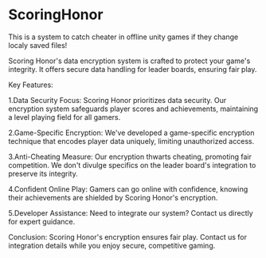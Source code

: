 # ScoringHonor
This is a system to catch cheater in offline unity games if they change localy saved files!

Scoring Honor's data encryption system is crafted to protect your game's integrity. It offers secure data handling for leader boards, ensuring fair play.

Key Features:

1.Data Security Focus:
Scoring Honor prioritizes data security. Our encryption system safeguards player scores and achievements, maintaining a level playing field for all gamers.

2.Game-Specific Encryption:
We've developed a game-specific encryption technique that encodes player data uniquely, limiting unauthorized access.

3.Anti-Cheating Measure:
Our encryption thwarts cheating, promoting fair competition. We don't divulge specifics on the leader board's integration to preserve its integrity.

4.Confident Online Play:
Gamers can go online with confidence, knowing their achievements are shielded by Scoring Honor's encryption.

5.Developer Assistance:
Need to integrate our system? Contact us directly for expert guidance.

Conclusion:
Scoring Honor's encryption ensures fair play. Contact us for integration details while you enjoy secure, competitive gaming.
